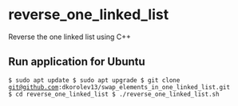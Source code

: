 # reverse_one_linked_list
Reverse the one linked list using C++


## Run application for Ubuntu
<code>$ sudo apt update
$ sudo apt upgrade
$ git clone git@github.com:dkorolev13/swap_elements_in_one_linked_list.git
$ cd reverse_one_linked_list
$ ./reverse_one_linked_list.sh</code>
